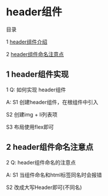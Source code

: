 # header组件

目录

1 [header组件介绍](#1)

2 [header组件命名注意点](#2)


## <span id="1"> 1 header组件实现 </span>

1 Q: 如何实现 header组件

A: S1 创建header组件，在根组件中引入

S2 创建img + li列表项

S3 布局使用flex即可


## <span id="2"> 2 header组件命名注意点 </span>

2 Q: header组件命名的注意点

A: S1 当组件命名和html标签同名时会报错

S2 改成大写Header即可(不同名)

